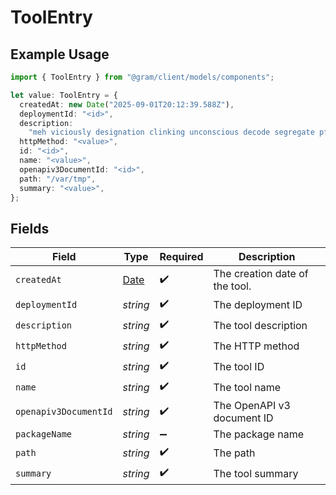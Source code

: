 # ToolEntry

## Example Usage

```typescript
import { ToolEntry } from "@gram/client/models/components";

let value: ToolEntry = {
  createdAt: new Date("2025-09-01T20:12:39.588Z"),
  deploymentId: "<id>",
  description:
    "meh viciously designation clinking unconscious decode segregate pfft",
  httpMethod: "<value>",
  id: "<id>",
  name: "<value>",
  openapiv3DocumentId: "<id>",
  path: "/var/tmp",
  summary: "<value>",
};
```

## Fields

| Field                                                                                         | Type                                                                                          | Required                                                                                      | Description                                                                                   |
| --------------------------------------------------------------------------------------------- | --------------------------------------------------------------------------------------------- | --------------------------------------------------------------------------------------------- | --------------------------------------------------------------------------------------------- |
| `createdAt`                                                                                   | [Date](https://developer.mozilla.org/en-US/docs/Web/JavaScript/Reference/Global_Objects/Date) | :heavy_check_mark:                                                                            | The creation date of the tool.                                                                |
| `deploymentId`                                                                                | *string*                                                                                      | :heavy_check_mark:                                                                            | The deployment ID                                                                             |
| `description`                                                                                 | *string*                                                                                      | :heavy_check_mark:                                                                            | The tool description                                                                          |
| `httpMethod`                                                                                  | *string*                                                                                      | :heavy_check_mark:                                                                            | The HTTP method                                                                               |
| `id`                                                                                          | *string*                                                                                      | :heavy_check_mark:                                                                            | The tool ID                                                                                   |
| `name`                                                                                        | *string*                                                                                      | :heavy_check_mark:                                                                            | The tool name                                                                                 |
| `openapiv3DocumentId`                                                                         | *string*                                                                                      | :heavy_check_mark:                                                                            | The OpenAPI v3 document ID                                                                    |
| `packageName`                                                                                 | *string*                                                                                      | :heavy_minus_sign:                                                                            | The package name                                                                              |
| `path`                                                                                        | *string*                                                                                      | :heavy_check_mark:                                                                            | The path                                                                                      |
| `summary`                                                                                     | *string*                                                                                      | :heavy_check_mark:                                                                            | The tool summary                                                                              |